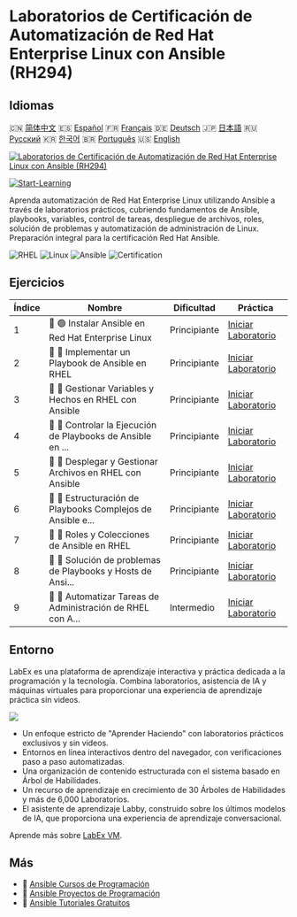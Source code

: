 # Laboratorios de Certificación de Automatización de Red Hat Enterprise Linux con Ansible (RH294)

## Idiomas

🇨🇳 [简体中文](README_zh.md) 🇪🇸 [Español](README_es.md) 🇫🇷 [Français](README_fr.md) 🇩🇪 [Deutsch](README_de.md) 🇯🇵 [日本語](README_ja.md) 🇷🇺 [Русский](README_ru.md) 🇰🇷 [한국어](README_ko.md) 🇧🇷 [Português](README_pt.md) 🇺🇸 [English](README.md) 

[![Laboratorios de Certificación de Automatización de Red Hat Enterprise Linux con Ansible (RH294)](https://cover-creator.labex.io/red-hat-enterprise-linux-automation-with-ansible-rh294.png?lang=es)](https://labex.io/es/courses/red-hat-enterprise-linux-automation-with-ansible-rh294)

[![Start-Learning](https://img.shields.io/badge/Start-Learning-whitesmoke?style=for-the-badge)](https://labex.io/es/courses/red-hat-enterprise-linux-automation-with-ansible-rh294)

Aprenda automatización de Red Hat Enterprise Linux utilizando Ansible a través de laboratorios prácticos, cubriendo fundamentos de Ansible, playbooks, variables, control de tareas, despliegue de archivos, roles, solución de problemas y automatización de administración de Linux. Preparación integral para la certificación Red Hat Ansible.

![RHEL](https://img.shields.io/badge/RHEL-whitesmoke?style=for-the-badge&logo=rhel)
![Linux](https://img.shields.io/badge/Linux-whitesmoke?style=for-the-badge&logo=linux)
![Ansible](https://img.shields.io/badge/Ansible-whitesmoke?style=for-the-badge&logo=ansible)
![Certification](https://img.shields.io/badge/Certification-whitesmoke?style=for-the-badge&logo=certification)


## Ejercicios

|   Índice | Nombre                                                      | Dificultad   | Práctica                                                                                                                                        |
|----------|-------------------------------------------------------------|--------------|-------------------------------------------------------------------------------------------------------------------------------------------------|
|        1 | 📖 🟢 Instalar Ansible en Red Hat Enterprise Linux          | Principiante | <a target='_blank' href='https://labex.io/es/tutorials/rhel-install-ansible-on-red-hat-enterprise-linux-590544'>Iniciar Laboratorio</a>         |
|        2 | 📖 🔵 Implementar un Playbook de Ansible en RHEL            | Principiante | <a target='_blank' href='https://labex.io/es/tutorials/ansible-implement-an-ansible-playbook-on-rhel-590552'>Iniciar Laboratorio</a>            |
|        3 | 📖 🔵 Gestionar Variables y Hechos en RHEL con Ansible      | Principiante | <a target='_blank' href='https://labex.io/es/tutorials/ansible-manage-variables-and-facts-in-rhel-with-ansible-590560'>Iniciar Laboratorio</a>  |
|        4 | 📖 🔵 Controlar la Ejecución de Playbooks de Ansible en ... | Principiante | <a target='_blank' href='https://labex.io/es/tutorials/rhel-control-ansible-playbook-execution-on-rhel-590569'>Iniciar Laboratorio</a>          |
|        5 | 📖 🔵 Desplegar y Gestionar Archivos en RHEL con Ansible    | Principiante | <a target='_blank' href='https://labex.io/es/tutorials/ansible-deploy-and-manage-files-on-rhel-with-ansible-590573'>Iniciar Laboratorio</a>     |
|        6 | 📖 🔵 Estructuración de Playbooks Complejos de Ansible e... | Principiante | <a target='_blank' href='https://labex.io/es/tutorials/ansible-structuring-complex-ansible-playbooks-on-rhel-590576'>Iniciar Laboratorio</a>    |
|        7 | 📖 🔵 Roles y Colecciones de Ansible en RHEL                | Principiante | <a target='_blank' href='https://labex.io/es/tutorials/ansible-ansible-roles-and-collections-on-rhel-590574'>Iniciar Laboratorio</a>            |
|        8 | 📖 🔵 Solución de problemas de Playbooks y Hosts de Ansi... | Principiante | <a target='_blank' href='https://labex.io/es/tutorials/ansible-troubleshoot-ansible-playbooks-and-hosts-on-rhel-590577'>Iniciar Laboratorio</a> |
|        9 | 📖 🔵 Automatizar Tareas de Administración de RHEL con A... | Intermedio   | <a target='_blank' href='https://labex.io/es/tutorials/ansible-automate-rhel-administration-tasks-with-ansible-590613'>Iniciar Laboratorio</a>  |

## Entorno

LabEx es una plataforma de aprendizaje interactiva y práctica dedicada a la programación y la tecnología. Combina laboratorios, asistencia de IA y máquinas virtuales para proporcionar una experiencia de aprendizaje práctica sin videos.

![](https://tutorial-screenshot.getvm.io/images/vm-1725247253.png)

- Un enfoque estricto de "Aprender Haciendo" con laboratorios prácticos exclusivos y sin videos.
- Entornos en línea interactivos dentro del navegador, con verificaciones paso a paso automatizadas.
- Una organización de contenido estructurada con el sistema basado en Árbol de Habilidades.
- Un recurso de aprendizaje en crecimiento de 30 Árboles de Habilidades y más de 6,000 Laboratorios.
- El asistente de aprendizaje Labby, construido sobre los últimos modelos de IA, que proporciona una experiencia de aprendizaje conversacional.

Aprende más sobre [LabEx VM](https://support.labex.io/using-labex/virtual-machine).

## Más

- 🔗 [Ansible Cursos de Programación](https://github.com/labex-labs/awesome-programming-courses)
- 🔗 [Ansible Proyectos de Programación](https://github.com/labex-labs/awesome-programming-projects)
- 🔗 [Ansible Tutoriales Gratuitos](https://github.com/labex-labs/ansible-free-tutorials)

